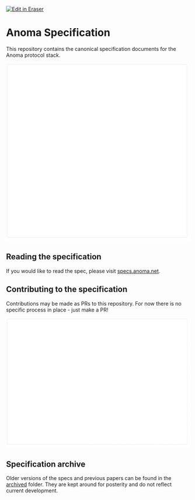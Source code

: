 <p><a target="_blank" href="https://app.eraser.io/workspace/5dY2OCC7z2mZER16Kway" id="edit-in-eraser-github-link"><img alt="Edit in Eraser" src="https://firebasestorage.googleapis.com/v0/b/second-petal-295822.appspot.com/o/images%2Fgithub%2FOpen%20in%20Eraser.svg?alt=media&amp;token=968381c8-a7e7-472a-8ed6-4a6626da5501"></a></p>

# Anoma Specification
This repository contains the canonical specification documents for the Anoma protocol stack.

![Flow example 1](/.eraser/5dY2OCC7z2mZER16Kway___jd3VGfVCpAX6IC30vOqEx6JEtMZ2___---figure---J3QcgupF_8NZGMz5IZWg3---figure---qSHbafT160uFKu54QLB8Cg.png "Flow example 1")

## Reading the specification
If you would like to read the spec, please visit [﻿specs.anoma.net](https://specs.anoma.net/).

## Contributing to the specification
Contributions may be made as PRs to this repository. For now there is no specific process in place - just make a PR!



![Figure 2](/.eraser/5dY2OCC7z2mZER16Kway___jd3VGfVCpAX6IC30vOqEx6JEtMZ2___---figure---fdp-0naUi_UOCc2NpKrdZ---figure---i_SBeSp2LJNTfEdp1k4FDg.png "Figure 2")





## Specification archive
Older versions of the specs and previous papers can be found in the [﻿archived](./archived) folder. They are kept around for posterity and do not reflect current development.


<!--- Eraser file: https://app.eraser.io/workspace/5dY2OCC7z2mZER16Kway --->